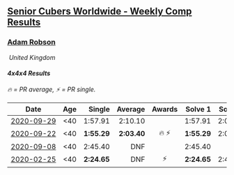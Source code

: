 <style>table {white-space: nowrap;}</style>
<link rel="stylesheet" type="text/css" href="/scw-comp/css/flags.css" />

## [Senior Cubers Worldwide - Weekly Comp Results](/scw-comp/results/)
### [Adam Robson](README.md)

<i class="flag flag-GB" />&nbsp;United Kingdom

#### 4x4x4 Results

<span style="white-space: nowrap;">🔥 = PR average</span>, <span style="white-space: nowrap;">⚡ = PR single</span>.

| Date | Age | Single | Average | Awards | Solve 1 | Solve 2 | Solve 3 | Solve 4 | Solve 5 | Video |
| :--: | :--: | --: | --: | :--: | --: | --: | --: | --: | --: | :-- |
| [2020-09-29](../../results/2020-09-29/444.md) | <40 | 1:57.91 | 2:10.10 |  | 1:57.91 | 2:06.86 | 2:25.52 | DNS | DNS | [Desktop](https://www.facebook.com/100005428097972/videos/1480025448855044) / [Mobile](https://m.facebook.com/100005428097972/videos/1480025448855044) |
| [2020-09-22](../../results/2020-09-22/444.md) | <40 | **1:55.29** | **2:03.40** | 🔥 ⚡ | **1:55.29** | 2:01.29 | 2:13.61 | DNS | DNS | [Desktop](https://www.facebook.com/100005428097972/videos/1476618139195775) / [Mobile](https://m.facebook.com/100005428097972/videos/1476618139195775) |
| [2020-09-08](../../results/2020-09-08/444.md) | <40 | 2:45.40 | DNF |  | 2:45.40 | DNF | DNS | DNS | DNS | [Desktop](https://www.facebook.com/100005428097972/videos/1462583707265885) / [Mobile](https://m.facebook.com/100005428097972/videos/1462583707265885) |
| [2020-02-25](../../results/2020-02-25/444.md) | <40 | **2:24.65** | DNF | ⚡ | **2:24.65** | 2:40.17 | DNS | DNS | DNS | [Desktop](https://www.facebook.com/events/805797596592397/permalink/809621066210050) / [Mobile](https://m.facebook.com/events/805797596592397?view=permalink&id=809621066210050) |


<!-- Global site tag (gtag.js) - Google Analytics -->
<script async src="https://www.googletagmanager.com/gtag/js?id=UA-86348435-3"></script>
<script>window.dataLayer = window.dataLayer || []; function gtag() {dataLayer.push(arguments);} gtag('js', new Date()); gtag('config', 'UA-86348435-3');</script>
